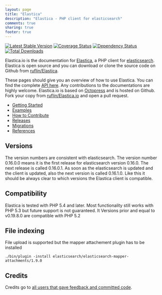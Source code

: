 ```yaml
---
layout: page
title: "Elastica"
description: "Elastica - PHP client for elasticsearch"
comments: true
sharing: true
footer: true
---
```

[![Latest Stable Version](https://poser.pugx.org/ruflin/Elastica/v/stable.png)](https://packagist.org/packages/ruflin/elastica)
[![Coverage Status](https://coveralls.io/repos/ruflin/Elastica/badge.png)](https://coveralls.io/r/ruflin/Elastica)
[![Dependency Status](https://www.versioneye.com/php/ruflin:Elastica/master/badge.png)](https://www.versioneye.com/php/ruflin:elastica/)
[![Total Downloads](https://poser.pugx.org/ruflin/Elastica/downloads.png)](https://packagist.org/packages/ruflin/elastica)


Elastica.io is the documentation for [Elastica](http://github.com/ruflin/Elastica), a PHP client for [elasticsearch](http://elasticsearch.org). Elastica is open source and you can download or clone the source code on Github from [ruflin/Elastica](http://github.com/ruflin/Elastica).

These pages should give you an overview of how to use Elastica. You can find the complete [API here](api/index.html). Any contributions to the documentations are highly welcome. Elastica.io is based on [Octopress](http://octopress.org/) and is hosted on Github. Fork your copy from [ruflin/Elastica.io](https://github.com/ruflin/Elastica.io) and open a pull request.

* [Getting Started](/getting-started/)
* [Examples](/examples/)
* [How to Contribute](/contribute/)
* [Releases](/releases/)
* [Migrations](/migrations/)
* [References](/references/)


Versions
--------

The version numbers are consistent with elasticsearch. The version number 0.16.0.0 means it is the first release for elasticsearch version 0.16.0. The next release is called 0.16.0.1. As soon as the elasticsearch is updated and the client is updated, also the next version is called 0.16.1.0. Like this it should be always clear to which versions the Elastica client is compatible.

Compatibility
--------------
Elastica is tested with PHP 5.4 and later. Most functionality still works with PHP 5.3 but future support is not guaranteed. It Versions prior and equal to v0.19.8.0 are compatible with PHP 5.2


File indexing
-------------

File upload is supported but the mapper attachement plugin has to be installed

```
./bin/plugin -install elasticsearch/elasticsearch-mapper-attachments/1.9.0
```

Credits
-------
Credits go to <a href="https://github.com/ruflin/Elastica/network/members">all users that gave feedback and committed code</a>.

